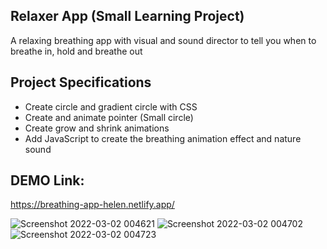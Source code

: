 ## Relaxer App (Small Learning Project)

A relaxing breathing app with visual and sound director to tell you when to breathe in, hold and breathe out

## Project Specifications

- Create circle and gradient circle with CSS
- Create and animate pointer (Small circle)
- Create grow and shrink animations
- Add JavaScript to create the breathing animation effect and nature sound

## DEMO Link:
https://breathing-app-helen.netlify.app/

![Screenshot 2022-03-02 004621](https://user-images.githubusercontent.com/94285120/156261906-82dc0cab-e602-432e-928c-1f93175f3157.png)
![Screenshot 2022-03-02 004702](https://user-images.githubusercontent.com/94285120/156261917-36ca7416-77a7-4eb3-a04e-af9863a242dd.png)
![Screenshot 2022-03-02 004723](https://user-images.githubusercontent.com/94285120/156261923-fee6b2eb-3f41-48c9-b025-4b532e306d3f.png)
